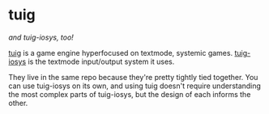 # tuig

*and tuig-iosys, too!*

[tuig] is a game engine hyperfocused on textmode, systemic games.
[tuig-iosys] is the textmode input/output system it uses.

They live in the same repo because they're pretty tightly tied together.
You can use tuig-iosys on its own, and using tuig doesn't require understanding the most complex parts of tuig-iosys, but the design of each informs the other.

  [tuig]: https://crates.io/crates/tuig
  [tuig-iosys]: https://crates.io/crates/tuig-iosys
